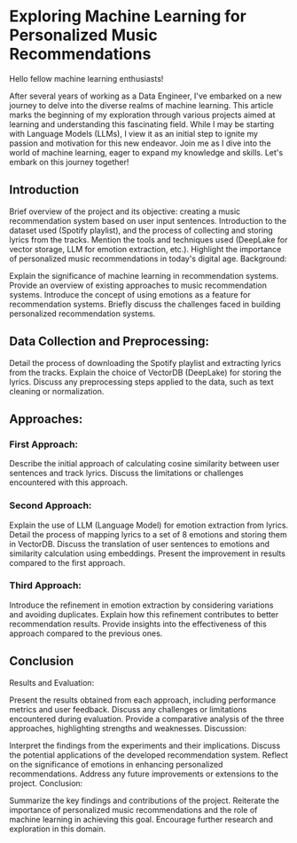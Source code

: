 # Exploring Machine Learning for Personalized Music Recommendations

Hello fellow machine learning enthusiasts! 

After several years of working as a Data Engineer, I've embarked on a new journey to delve into the diverse
realms of machine learning. This article marks the beginning of my exploration through various projects aimed at learning
and understanding this fascinating field. While I may be starting with Language Models (LLMs), I view it as an initial
step to ignite my passion and motivation for this new endeavor. Join me as I dive into the world of machine learning,
eager to expand my knowledge and skills. Let's embark on this journey together!

## Introduction



Brief overview of the project and its objective: creating a music recommendation system based on user input sentences.
Introduction to the dataset used (Spotify playlist), and the process of collecting and storing lyrics from the tracks.
Mention the tools and techniques used (DeepLake for vector storage, LLM for emotion extraction, etc.).
Highlight the importance of personalized music recommendations in today's digital age.
Background:

Explain the significance of machine learning in recommendation systems.
Provide an overview of existing approaches to music recommendation systems.
Introduce the concept of using emotions as a feature for recommendation systems.
Briefly discuss the challenges faced in building personalized recommendation systems.

## Data Collection and Preprocessing:

Detail the process of downloading the Spotify playlist and extracting lyrics from the tracks.
Explain the choice of VectorDB (DeepLake) for storing the lyrics.
Discuss any preprocessing steps applied to the data, such as text cleaning or normalization.

## Approaches:

### First Approach:

Describe the initial approach of calculating cosine similarity between user sentences and track lyrics.
Discuss the limitations or challenges encountered with this approach.
### Second Approach:

Explain the use of LLM (Language Model) for emotion extraction from lyrics.
Detail the process of mapping lyrics to a set of 8 emotions and storing them in VectorDB.
Discuss the translation of user sentences to emotions and similarity calculation using embeddings.
Present the improvement in results compared to the first approach.
### Third Approach:

Introduce the refinement in emotion extraction by considering variations and avoiding duplicates.
Explain how this refinement contributes to better recommendation results.
Provide insights into the effectiveness of this approach compared to the previous ones.

## Conclusion
Results and Evaluation:

Present the results obtained from each approach, including performance metrics and user feedback.
Discuss any challenges or limitations encountered during evaluation.
Provide a comparative analysis of the three approaches, highlighting strengths and weaknesses.
Discussion:

Interpret the findings from the experiments and their implications.
Discuss the potential applications of the developed recommendation system.
Reflect on the significance of emotions in enhancing personalized recommendations.
Address any future improvements or extensions to the project.
Conclusion:

Summarize the key findings and contributions of the project.
Reiterate the importance of personalized music recommendations and the role of machine learning in achieving this goal.
Encourage further research and exploration in this domain.
